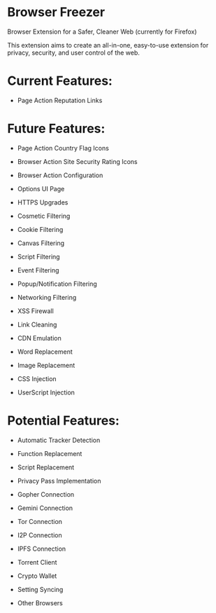 # Browser Freezer
Browser Extension for a Safer, Cleaner Web (currently for Firefox)

This extension aims to create an all-in-one, easy-to-use extension for privacy, security, and user control of the web.

# Current Features:
* Page Action Reputation Links

# Future Features:
* Page Action Country Flag Icons
* Browser Action Site Security Rating Icons
* Browser Action Configuration
* Options UI Page

* HTTPS Upgrades
* Cosmetic Filtering
* Cookie Filtering
* Canvas Filtering
* Script Filtering
* Event Filtering
* Popup/Notification Filtering
* Networking Filtering
* XSS Firewall
* Link Cleaning
* CDN Emulation

* Word Replacement
* Image Replacement

* CSS Injection
* UserScript Injection

# Potential Features:
* Automatic Tracker Detection
* Function Replacement
* Script Replacement
* Privacy Pass Implementation

* Gopher Connection
* Gemini Connection
* Tor Connection
* I2P Connection
* IPFS Connection
* Torrent Client
* Crypto Wallet

* Setting Syncing
* Other Browsers
